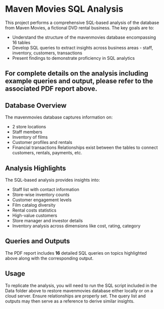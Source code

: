 # Maven Movies SQL Analysis

This project performs a comprehensive SQL-based analysis of the database from Maven Movies, a fictional DVD rental business. The key goals are to:
- Understand the structure of the mavenmovies database encompassing 16 tables
- Develop SQL queries to extract insights across business areas - staff, inventory, customers, transactions
- Present findings to demonstrate proficiency in SQL analytics

## **For complete details on the analysis including example queries and output, please refer to the associated PDF report above.**

## Database Overview
The mavenmovies database captures information on:
- 2 store locations
- Staff members 
- Inventory of films 
- Customer profiles and rentals
- Financial transactions
Relationships exist between the tables to connect customers, rentals, payments, etc.

## Analysis Highlights
The SQL-based analysis provides insights into:  
- Staff list with contact information
- Store-wise inventory counts  
- Customer engagement levels
- Film catalog diversity  
- Rental costs statistics
- High-value customers
- Store manager and investor details
- Inventory analysis across dimensions like cost, rating, category

## Queries and Outputs

The PDF report includes **16** detailed SQL queries on topics highlighted above along with the corresponding output.

## Usage
To replicate the analysis, you will need to run the SQL script included in the Data folder above to restore mavenmovies database either locally or on a cloud server. Ensure relationships are properly set.
The query list and outputs may then serve as a reference to derive similar insights.

